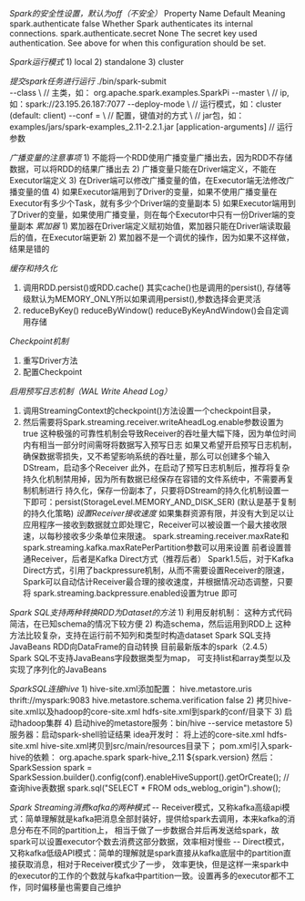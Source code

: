 *Spark的安全性设置，默认为off（不安全）*
    Property Name	Default	Meaning
    spark.authenticate	false	Whether Spark authenticates its internal connections.
    spark.authenticate.secret	None	The secret key used authentication. See above for when this configuration should be set.

*Spark运行模式*
    1) local
    2) standalone
    3) cluster

*提交spark任务进行运行*
    ./bin/spark-submit \
      --class <main-class> \  // 主类，如： org.apache.spark.examples.SparkPi
      --master <master-url> \ // ip,如：spark://23.195.26.187:7077
      --deploy-mode <deploy-mode> \   // 运行模式，如：cluster  (default: client)
      --conf <key>=<value> \  // 配置，键值对的方式
      <application-jar> \     // jar包，如：examples/jars/spark-examples_2.11-2.2.1.jar
      [application-arguments] // 运行参数

*广播变量的注意事项*
    1) 不能将一个RDD使用广播变量广播出去，因为RDD不存储数据，可以将RDD的结果广播出去
    2) 广播变量只能在Driver端定义，不能在Executor端定义
    3) 在Driver端可以修改广播变量的值，在Executor端无法修改广播变量的值
    4) 如果Executor端用到了Driver的变量，如果不使用广播变量在Executor有多少个Task，就有多少个Driver端的变量副本
    5) 如果Executor端用到了Driver的变量，如果使用广播变量，则在每个Executor中只有一份Driver端的变量副本
*累加器*
    1) 累加器在Driver端定义赋初始值，累加器只能在Driver端读取最后的值，在Executor端更新
    2) 累加器不是一个调优的操作，因为如果不这样做，结果是错的

*缓存和持久化*
   1) 调用RDD.persist()或RDD.cache() 其实cache()也是调用的persist(),
      存储等级默认为MEMORY_ONLY所以如果调用persist(),参数选择会更灵活
   2) reduceByKey() reduceByWindow() reduceByKeyAndWindow()会自定调用存储

*Checkpoint机制*
   1) 重写Driver方法
   2) 配置Checkpoint

*启用预写日志机制（WAL Write Ahead Log）*
   1) 调用StreamingContext的checkpoint()方法设置一个checkpoint目录，
   2) 然后需要将Spark.streaming.receiver.writeAheadLog.enable参数设置为true
   这种极强的可靠性机制会导致Receiver的吞吐量大幅下降，因为单位时间内有相当一部分时间需呀将数据写入预写日志
   如果又希望开启预写日志机制，确保数据零损失，又不希望影响系统的吞吐量，那么可以创建多个输入DStream，启动多个Receiver
   此外，在启动了预写日志机制后，推荐将复杂持久化机制禁用掉，因为所有数据已经保存在容错的文件系统中，不需要再复制机制进行
   持久化，保存一份副本了，只要将DStream的持久化机制设置一下即可：persist(StorageLevel.MEMORY_AND_DISK_SER)
   (默认是基于复制的持久化策略)
*设置Receiver接收速度*
   如果集群资源有限，并没有大到足以让应用程序一接收到数据就立即处理它，Receiver可以被设置一个最大接收限速，以每秒接收多少条单位来限速。
   spark.streaming.receiver.maxRate和spark.streaming.kafka.maxRatePerPartition参数可以用来设置
   前者设置普通Receiver，后者是Kafka Direct方式（推荐后者）
   Spark1.5后，对于Kafka Direct方式，引用了backpressure机制，从而不需要设置Receiver的限速，
   Spark可以自动估计Receiver最合理的接收速度，并根据情况动态调整，只要将
   spark.streaming.backpressure.enabled设置为true
   即可

*Spark SQL支持两种转换RDD为Dataset的方法*
    1) 利用反射机制：
        这种方式代码简洁，在已知schema的情况下较方便
    2) 构造schema，然后运用到RDD上
        这种方法比较复杂，支持在运行前不知列和类型时构造dataset
    Spark SQL支持JavaBeans RDD向DataFrame的自动转换
    目前最新版本的spark（2.4.5） Spark SQL不支持JavaBeans字段数据类型为map， 可支持list和array类型以及实现了序列化的JavaBeans

*SparkSQL连接hive*
    1) hive-site.xml添加配置：
        <property>
          <name>hive.metastore.uris</name>
          <value>thrift://myspark:9083</value>
        </property>
        <property>
          <name>hive.metastore.schema.verification</name>
          <value>false</value>
        </property>
    2) 拷贝hive-site.xml以及hadoop的core-site.xml hdfs-site.xml到spark的conf/目录下
    3) 启动hadoop集群
    4) 启动hive的metastore服务：bin/hive --service metastore
    5) 服务器：启动spark-shell验证结果
       idea开发时：
           将上述的core-site.xml hdfs-site.xml hive-site.xml拷贝到src/main/resources目录下；
           pom.xml引入spark-hive的依赖：
                   <dependency>
                       <groupId>org.apache.spark</groupId>
                       <artifactId>spark-hive_2.11</artifactId>
                       <version>${spark.version}</version>
                   </dependency>
       然后：
           SparkSession spark = SparkSession.builder().config(conf).enableHiveSupport().getOrCreate();
           // 查询hive表数据
           spark.sql("SELECT * FROM ods_weblog_origin").show();
		   
*Spark Streaming消费kafka的两种模式*
    -- Receiver模式，又称kafka高级api模式：简单理解就是kafka把消息全部封装好，提供给spark去调用，本来kafka的消息分布在不同的partition上，
	    相当于做了一步数据合并后再发送给spark，故spark可以设置executor个数去消费这部分数据，效率相对慢些
	-- Direct模式，又称kafka低级API模式：简单的理解就是spark直接从kafka底层中的partition直接获取消息，相对于Receiver模式少了一步，
	    效率更快，但是这样一来spark中的executor的工作的个数就与kafka中partition一致。设置再多的executor都不工作，同时偏移量也需要自己维护